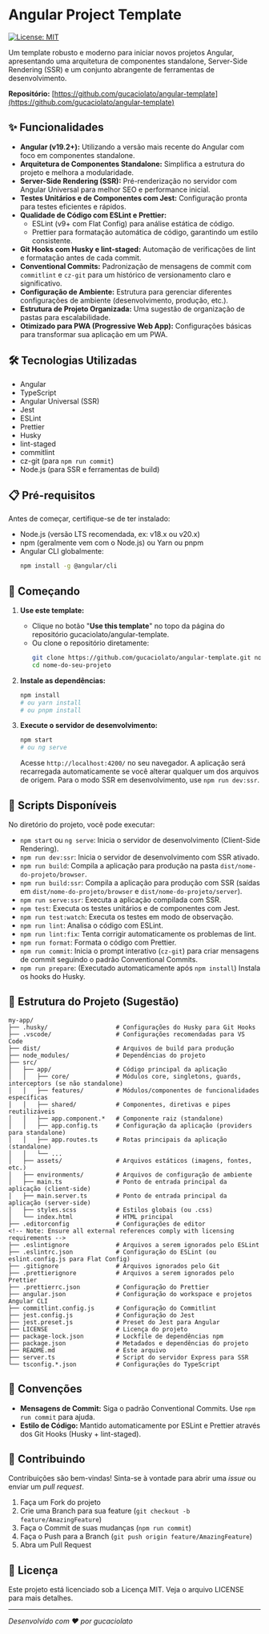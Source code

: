 # Angular Project Template

[![License: MIT](https://img.shields.io/badge/License-MIT-yellow.svg)](https://opensource.org/licenses/MIT)

Um template robusto e moderno para iniciar novos projetos Angular, apresentando uma arquitetura de componentes standalone, Server-Side Rendering (SSR) e um conjunto abrangente de ferramentas de desenvolvimento.

**Repositório:** [https://github.com/gucaciolato/angular-template](https://github.com/gucaciolato/angular-template)

## ✨ Funcionalidades

*   **Angular (v19.2+):** Utilizando a versão mais recente do Angular com foco em componentes standalone.
*   **Arquitetura de Componentes Standalone:** Simplifica a estrutura do projeto e melhora a modularidade.
*   **Server-Side Rendering (SSR):** Pré-renderização no servidor com Angular Universal para melhor SEO e performance inicial.
*   **Testes Unitários e de Componentes com Jest:** Configuração pronta para testes eficientes e rápidos.
*   **Qualidade de Código com ESLint e Prettier:**
    *   ESLint (v9+ com Flat Config) para análise estática de código.
    *   Prettier para formatação automática de código, garantindo um estilo consistente.
*   **Git Hooks com Husky e lint-staged:** Automação de verificações de lint e formatação antes de cada commit.
*   **Conventional Commits:** Padronização de mensagens de commit com `commitlint` e `cz-git` para um histórico de versionamento claro e significativo.
*   **Configuração de Ambiente:** Estrutura para gerenciar diferentes configurações de ambiente (desenvolvimento, produção, etc.).
*   **Estrutura de Projeto Organizada:** Uma sugestão de organização de pastas para escalabilidade.
*   **Otimizado para PWA (Progressive Web App):** Configurações básicas para transformar sua aplicação em um PWA.

## 🛠️ Tecnologias Utilizadas

*   Angular
*   TypeScript
*   Angular Universal (SSR)
*   Jest
*   ESLint
*   Prettier
*   Husky
*   lint-staged
*   commitlint
*   cz-git (para `npm run commit`)
*   Node.js (para SSR e ferramentas de build)

## 📋 Pré-requisitos

Antes de começar, certifique-se de ter instalado:

*   Node.js (versão LTS recomendada, ex: v18.x ou v20.x)
*   npm (geralmente vem com o Node.js) ou Yarn ou pnpm
*   Angular CLI globalmente:
    ```bash
    npm install -g @angular/cli
    ```

## 🚀 Começando

1.  **Use este template:**
    *   Clique no botão "**Use this template**" no topo da página do repositório gucaciolato/angular-template.
    *   Ou clone o repositório diretamente:
        ```bash
        git clone https://github.com/gucaciolato/angular-template.git nome-do-seu-projeto
        cd nome-do-seu-projeto
        ```

2.  **Instale as dependências:**
    ```bash
    npm install
    # ou yarn install
    # ou pnpm install
    ```

3.  **Execute o servidor de desenvolvimento:**
    ```bash
    npm start
    # ou ng serve
    ```
    Acesse `http://localhost:4200/` no seu navegador. A aplicação será recarregada automaticamente se você alterar qualquer um dos arquivos de origem. Para o modo SSR em desenvolvimento, use `npm run dev:ssr`.

## 📜 Scripts Disponíveis

No diretório do projeto, você pode executar:

*   `npm start` ou `ng serve`: Inicia o servidor de desenvolvimento (Client-Side Rendering).
*   `npm run dev:ssr`: Inicia o servidor de desenvolvimento com SSR ativado.
*   `npm run build`: Compila a aplicação para produção na pasta `dist/nome-do-projeto/browser`.
*   `npm run build:ssr`: Compila a aplicação para produção com SSR (saídas em `dist/nome-do-projeto/browser` e `dist/nome-do-projeto/server`).
*   `npm run serve:ssr`: Executa a aplicação compilada com SSR.
*   `npm test`: Executa os testes unitários e de componentes com Jest.
*   `npm run test:watch`: Executa os testes em modo de observação.
*   `npm run lint`: Analisa o código com ESLint.
*   `npm run lint:fix`: Tenta corrigir automaticamente os problemas de lint.
*   `npm run format`: Formata o código com Prettier.
*   `npm run commit`: Inicia o prompt interativo (`cz-git`) para criar mensagens de commit seguindo o padrão Conventional Commits.
*   `npm run prepare`: (Executado automaticamente após `npm install`) Instala os hooks do Husky.

## 📂 Estrutura do Projeto (Sugestão)

```
my-app/
├── .husky/                   # Configurações do Husky para Git Hooks
├── .vscode/                  # Configurações recomendadas para VS Code
├── dist/                     # Arquivos de build para produção
├── node_modules/             # Dependências do projeto
├── src/
│   ├── app/                  # Código principal da aplicação
│   │   ├── core/             # Módulos core, singletons, guards, interceptors (se não standalone)
│   │   ├── features/         # Módulos/componentes de funcionalidades específicas
│   │   ├── shared/           # Componentes, diretivas e pipes reutilizáveis
│   │   ├── app.component.*   # Componente raiz (standalone)
│   │   ├── app.config.ts     # Configuração da aplicação (providers para standalone)
│   │   ├── app.routes.ts     # Rotas principais da aplicação (standalone)
│   │   └── ...
│   ├── assets/               # Arquivos estáticos (imagens, fontes, etc.)
│   ├── environments/         # Arquivos de configuração de ambiente
│   ├── main.ts               # Ponto de entrada principal da aplicação (client-side)
│   ├── main.server.ts        # Ponto de entrada principal da aplicação (server-side)
│   ├── styles.scss           # Estilos globais (ou .css)
│   └── index.html            # HTML principal
├── .editorconfig             # Configurações de editor
<!-- Note: Ensure all external references comply with licensing requirements -->
├── .eslintignore             # Arquivos a serem ignorados pelo ESLint
├── .eslintrc.json            # Configuração do ESLint (ou eslint.config.js para Flat Config)
├── .gitignore                # Arquivos ignorados pelo Git
├── .prettierignore           # Arquivos a serem ignorados pelo Prettier
├── .prettierrc.json          # Configuração do Prettier
├── angular.json              # Configuração do workspace e projetos Angular CLI
├── commitlint.config.js      # Configuração do Commitlint
├── jest.config.js            # Configuração do Jest
├── jest.preset.js            # Preset do Jest para Angular
├── LICENSE                   # Licença do projeto
├── package-lock.json         # Lockfile de dependências npm
├── package.json              # Metadados e dependências do projeto
├── README.md                 # Este arquivo
├── server.ts                 # Script do servidor Express para SSR
└── tsconfig.*.json           # Configurações do TypeScript
```

## 📄 Convenções

*   **Mensagens de Commit:** Siga o padrão Conventional Commits. Use `npm run commit` para ajuda.
*   **Estilo de Código:** Mantido automaticamente por ESLint e Prettier através dos Git Hooks (Husky + lint-staged).

## 🤝 Contribuindo

Contribuições são bem-vindas! Sinta-se à vontade para abrir uma *issue* ou enviar um *pull request*.

1.  Faça um Fork do projeto
2.  Crie uma Branch para sua feature (`git checkout -b feature/AmazingFeature`)
3.  Faça o Commit de suas mudanças (`npm run commit`)
4.  Faça o Push para a Branch (`git push origin feature/AmazingFeature`)
5.  Abra um Pull Request

## 📝 Licença

Este projeto está licenciado sob a Licença MIT. Veja o arquivo LICENSE para mais detalhes.

---

*Desenvolvido com ❤️ por gucaciolato*
